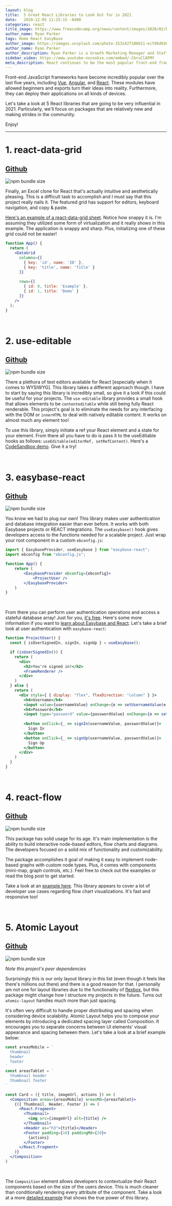 ```yaml
---
layout: blog
title:  5 Great React Libraries to Look Out for in 2021
date:   2020-12-05 11:25:15 -0400
categories: react
title_image: https://www.freecodecamp.org/news/content/images/2020/02/Ekran-Resmi-2019-11-18-18.08.13.png
author_name: Ryan Parker
tags: Home React EasyBase
author_image: https://images.unsplash.com/photo-1531427186611-ecfd6d936c79?ixlib=rb-1.2.1&q=80&fm=jpg&cs=tinysrgb&w=600&h=600&ixid=eyJhcHBfaWQiOjF9&fit=crop&crop=focalpoint&fp-x=0.51&fp-y=.375&fp-z=1.85
author_name: Ryan Parker
author_description: Ryan Parker is a Growth Marketing Manager and Staff Writer for EasyBase. He has previously written and contributed to various tech-related publications.
sidebar_video: https://www.youtube-nocookie.com/embed/-CbruClAFMY
meta_description: React continues to be the most popular front-end framework, and for good reason. Let's take a look at 5 libraries that may just be the next big thing in 2021!
---
```


Front-end JavaScript frameworks have become incredibly popular over the last five years, including [Vue](https://vuejs.org/), [Angular](https://angular.io/), and [React](https://reactjs.org/). These modules have allowed beginners and exports turn their ideas into reality. Furthermore, they can deploy their applications on all kinds of devices.

Let's take a look at 5 React libraries that are going to be very influential in 2021. Particularly, we'll focus on packages that are relatively new and making strides in the community.

Enjoy!

<hr />

# 1. **react-data-grid**

## [Github](https://github.com/adazzle/react-data-grid)
![npm bundle size](https://img.shields.io/bundlephobia/min/react-data-grid?style=social)

Finally, an Excel clone for React that's actually intuitive and aesthetically pleasing. This is a difficult task to accomplish and I must say that this project really nails it. The featured grid has support for editors, keyboard navigation, and copy & paste.

[Here's an example of a react-data-grid sheet](https://adazzle.github.io/react-data-grid/canary/iframe.html?id=demos--common-features&viewMode=story). Notice how snappy it is. I'm assuming they utilized some form of virtualization and it really shows in this example. The application is snappy and sharp. Plus, initializing one of these grid could not be easier!

```jsx
function App() {
  return (
    <DataGrid
      columns={[
        { key: 'id', name: 'ID' },
        { key: 'title', name: 'Title' }
      ]}
      
      rows={[
        { id: 0, title: 'Example' },
        { id: 1, title: 'Demo' }
      ]}
    />
  );
}
```

<br />

# 2. **use-editable**

## [Github](https://github.com/kitten/use-editable)
![npm bundle size](https://img.shields.io/bundlephobia/min/use-editable?style=social)

There a plethora of text editors available for React [especially when it comes to WYSIWYG]. This library takes a different approach though. I have to start by saying this library is incredibly small, so give it a look if this could be useful for your projects. The `use-editable` library provides a small hook that allows elements to be `contenteditable` while still being fully React renderable. This project's goal is to eliminate the needs for any interfacing with the DOM or `innerHTML` to deal with natively editable content. It works on almost much any element too!

To use this library, simply initiate a ref your React element and a state for your element. From there all you have to do is pass it to the useEditable hooks as follows: `useEditable(editorRef, setRefContent)`. Here's a [CodeSandbox demo](https://codesandbox.io/s/use-editable-0l9kc). Give it a try!

<br />

# 3. **easybase-react**

## [Github](https://github.com/easybase/easybase-react)
![npm bundle size](https://img.shields.io/bundlephobia/min/easybase-react?style=social)

You know we had to plug our own! This library makes user authentication and database integration easier than ever before. It works with both Easybase projects or REACT integrations. The `useEasybase()` hook gives developers access to the functions needed for a scalable project. Just wrap your root component in a custom `ebconfig.js`:

```jsx
import { EasybaseProvider, useEasybase } from "easybase-react";   
import ebconfig from "ebconfig.js";    

function App() {
    return (
        <EasybaseProvider ebconfig={ebconfig}>
            <ProjectUser />
        </EasybaseProvider>
    )
}
```

<br />

From there you can perform user authentication operations and access a stateful database array! Just for you, [it's free](https://app.easybase.io). Here's some more information if you want to [learn about Easybase and React](https://easybase.io/react/2020/09/20/The-Best-Way-To-Add-A-Database-To-Your-React-React-Native-Apps/). Let's take a brief look at user authentication with `easybase-react`:

```jsx
function ProjectUser() {
  const { isUserSignedIn, signIn, signUp } = useEasybase();

  if (isUserSignedIn()) {
    return (
      <div>
        <h2>You're signed in!</h2>
        <FrameRenderer />
      </div>
    )
  } else {
    return (
      <div style={ { display: "flex", flexDirection: "column" } }>
        <h4>Username</h4>
        <input value={usernameValue} onChange={e => setUsernameValue(e.target.value)} />
        <h4>Password</h4>
        <input type="password" value={passwordValue} onChange={e => setPasswordValue(e.target.value)} />
        
        <button onClick={_ => signIn(usernameValue, passwordValue)}>
          Sign In
        </button>
        <button onClick={_ => signUp(usernameValue, passwordValue)}>
          Sign Up
        </button>
      </div>
    )
  }
}
```

<br />

# 4. **react-flow**

## [Github](https://github.com/wbkd/react-flow)
![npm bundle size](https://img.shields.io/bundlephobia/min/react-flow?style=social)

This package has solid usage for its age. It's main implementation is the ability to build interactive node-based editors, flow charts and diagrams. The developers focused on a solid mix of functionality and customizability.

The package accomplishes it goal of making it easy to implement node-based graphs with custom node types. Plus, it comes with components (mini-map, graph controls, etc.). Feel free to check out the examples or read the blog post to get started.

Take a look at an [example here](https://reactflow.dev/examples/). This library appears to cover a lot of developer use cases regarding flow chart visualizations. It's fast and responsive too!

<br />

# 5. **Atomic Layout**

## [Github](https://github.com/kettanaito/atomic-layout)
![npm bundle size](https://img.shields.io/bundlephobia/min/atomic-layout?style=social) 

*Note this project's peer dependencies*

Surprisingly this is our only layout library in this list (even though it feels like there's millions out there) and there is a good reason for that. I personally am not one for layout libraries due to the functionality of [flexbox](https://developer.mozilla.org/en-US/docs/Learn/CSS/CSS_layout/Flexbox), but this package might change how I structure my projects in the future. Turns out `atomic-layout` handles much more than just spacing.

It's often very difficult to handle proper distributing and spacing when considering device scalability. Atomic Layout helps you to compose your elements by introducing a dedicated spacing layer called Composition. It encourages you to separate concerns between UI elements' visual appearance and spacing between them. Let's take a look at a brief example below:

```jsx
const areasMobile = `
  thumbnail
  header
  footer
`
const areasTablet = `
  thumbnail header
  thumbnail footer
`

const Card = ({ title, imageUrl, actions }) => (
  <Composition areas={areasMobile} areasMd={areasTablet}>
    {({ Thumbnail, Header, Footer }) => (
      <React.Fragment>
        <Thumbnail>
          <img src={imageUrl} alt={title} />
        </Thumbnail>
        <Header as="h3">{title}</Header>
        <Footer padding={10} paddingMd={20}>
          {actions}
        </Footer>
      </React.Fragment>
    )}
  </Composition>
)
```

<br />

The `Composition` element allows developers to contextualize their React components based on the size of the users device. This is much cleaner than conditionally rendering every attribute of the component. Take a look at a more [detailed example](https://codesandbox.io/s/responsive-props-8m14f?file=/src/components/Item.js) that shows the true power of this library.